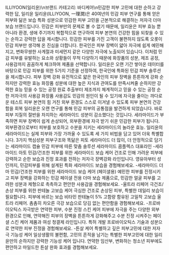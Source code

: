 ILLIYOON(일리윤)\n브랜드 카테고리: 바디케어\n민감한 피부 고민에 대한 순하고 강력한 답, 일리윤 일리윤(ILLIYOON, 一理潤)은 40여년의 민감 피부 연구를 통해 얻은 피부와 닮은 보습 특화 성분으로 민감한 피부 고민을 근본적으로 해결하는 저자극 더마 보습 브랜드입니다.  민감은 피부만의 문제로 볼 수 없기 때문에, 일리윤은 피부 효능 뿐 아니라 환경, 생애 주기까지 복합적으로 연구하여 피부 본연의 건강한 힘을 되찾을 수 있는 순하고 강력한 답을 제시합니다. 민감한 피부를 가진 고객이 불편하지 않도록 오롯이 민감 피부만 생각해 온 진심을 더합니다.  한국인은 피부 장벽이 얇아 자극에 쉽게 예민해지고, 변화무쌍한 사계절과 미세먼지 같은 다양한 자극에 노출되어 있습니다.  이처럼 민감 피부를 유발하는 요소와 상황들이 무척 다양하기 때문에 화장품의 성분, 제조 공정, 사용감까지 꼼꼼하게 체크하여 제품을 선택합니다. 일리윤은 오랜 기간 쌓아온 데이터를 바탕으로 민감 피부를 위한 5가지 기준을 선정하여, 한국인에 특화된 민감 피부 솔루션을 제시합니다. 피부 장벽 강화 유전적으로 얇은 한국인의 피부 장벽을 튼튼하게 강화 순하지만 강력한 효능 화장품 성분에 대한 높은 지식과 관여도를 만족시켜줄 순하지만 강력한 효능 믿을 수 있는 공정 원료 추출부터 제조까지 체계적이고 믿을 수 있는 공정 순한 저자극의 사용감 화장품 사용감도 민감의 원인이 될 수 있기에 자극을 줄이는 까다로운 테스트 피부 본연의 힘 거친 외부 환경도 스스로 이겨낼 수 있도록 피부 본연의 건강함을 회복   일리윤은 오랜 연구를 통해 민감 피부의 공통점을 발견하게 되었습니다. 바로 피부 지질의 절반을 차지하는 세라마이드 성분이 감소했다는 것입니다. 세라마이드가 부족하면 피부 장벽이 쉽게 손상되어, 외부환경에 자극 받기 쉬운 민감한 피부가 됩니다. 외부환경으로부터 피부를 보호하고 수분을 지키는 세라마이드의 놀라운 효능. 일리윤의 세라마이드는 실제 피부와 가장 가까울 수 있도록 세 가지 비법을 담고 있어 더욱 특별합니다. 3가지 핵심성분 피부구조와 똑닮은 피토 세라마이드 더 많이, 더 안정적으로 담기는 세라마이드 캡슐 민감 피부에 따른 맞춤 솔루션 세라마이드 콤플렉스   대표라인 -세라마이드 아토 민감/건조한 피부를 위한 세라마이드 보습 케어 건조로 인해 가려운 피부에 강력하고 순한 보습과 진정 효과를 전하는 저자극 장벽강화 라인입니다. 영유아부터 성인까지, 민감피부를 위해 설계된 특화 세라마이드 보습을 경험해보세요.  -세라마이드 더마 민감/건조한 피부를 위한 세라마이드 보습 케어 (페이셜용) 예민한 피부를 진정시키고 피부 장벽을 강화하는 민감 페이셜 전용 더마 보습 제품으로, 민감한 얼굴 피부를 고려한 성분과 제형으로 촉촉하고 편안한 사용감을 경험해보세요. -울트라 리페어 극건조/손상 피부를 위한 판테놀 고보습 케어 극심한 건조로 손상된 피부, 특별한 데일리 보습이 필요합니다. 피부에 바르는 보습 비타민 판테놀이 5% 고함량 함유된 고밀착 고보습 울트라 리페어. 촘촘히 차오른 극강 보습으로 당김 없는 편안함을 경험해보세요.  -프로바이오틱스 자극받은 연약한 피부, 수분 진정 스킨 케어 피부에 자극을 주는 다양한 외부 환경으로 인해, 연약해진 피부의 장벽을 튼튼하게 강화해주고 수분 진정 시켜주는 페이셜 스킨 케어 제품과 여성 청결제 라인입니다. 특허 개발 프로바이오틱스 기술과 성분으로 연약한 피부 진정을 경험해보세요.  -튼살 케어 특별하고 깊은 피부고민에 대한 저자극 기능성 케어 일상생활의 불편함, 고민의 흔적을 남기는 특별한 피부고민에 대한 일리윤만의 순하지만 강력한 기능성 케어 입니다. 연약한 임산부, 변화하는 청소년 피부에도 편안하고 마일드한 튼살 완화 효과를 경험해보세요.